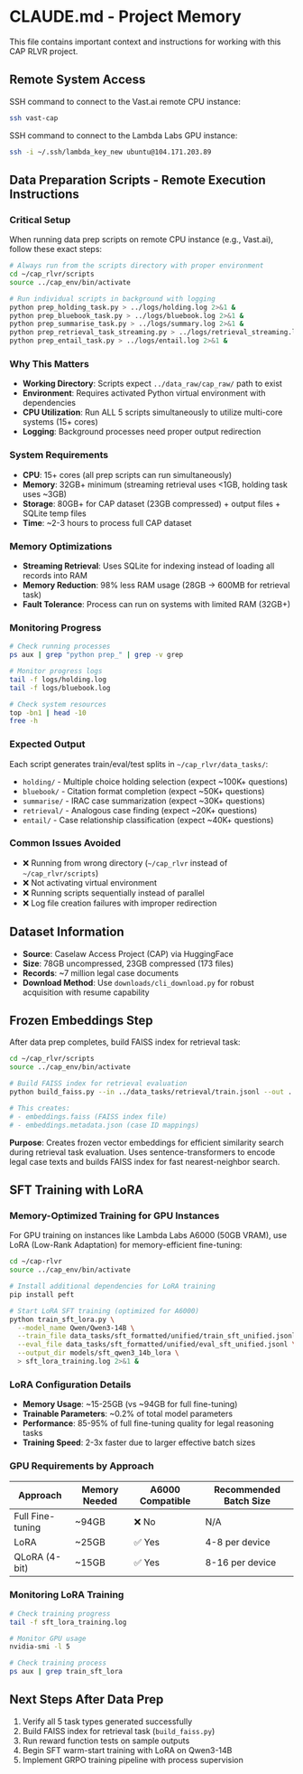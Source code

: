# CLAUDE.md - Project Memory

This file contains important context and instructions for working with this CAP RLVR project.

## Remote System Access
SSH command to connect to the Vast.ai remote CPU instance:
```bash
ssh vast-cap
```

SSH command to connect to the Lambda Labs GPU instance:
```bash
ssh -i ~/.ssh/lambda_key_new ubuntu@104.171.203.89
```

## Data Preparation Scripts - Remote Execution Instructions

### Critical Setup
When running data prep scripts on remote CPU instance (e.g., Vast.ai), follow these exact steps:

```bash
# Always run from the scripts directory with proper environment
cd ~/cap_rlvr/scripts
source ../cap_env/bin/activate

# Run individual scripts in background with logging
python prep_holding_task.py > ../logs/holding.log 2>&1 &
python prep_bluebook_task.py > ../logs/bluebook.log 2>&1 &
python prep_summarise_task.py > ../logs/summary.log 2>&1 &
python prep_retrieval_task_streaming.py > ../logs/retrieval_streaming.log 2>&1 &  # Memory-optimized streaming version
python prep_entail_task.py > ../logs/entail.log 2>&1 &
```

### Why This Matters
- **Working Directory**: Scripts expect `../data_raw/cap_raw/` path to exist
- **Environment**: Requires activated Python virtual environment with dependencies
- **CPU Utilization**: Run ALL 5 scripts simultaneously to utilize multi-core systems (15+ cores)
- **Logging**: Background processes need proper output redirection

### System Requirements
- **CPU**: 15+ cores (all prep scripts can run simultaneously)
- **Memory**: 32GB+ minimum (streaming retrieval uses <1GB, holding task uses ~3GB)
- **Storage**: 80GB+ for CAP dataset (23GB compressed) + output files + SQLite temp files
- **Time**: ~2-3 hours to process full CAP dataset

### Memory Optimizations
- **Streaming Retrieval**: Uses SQLite for indexing instead of loading all records into RAM
- **Memory Reduction**: 98% less RAM usage (28GB → 600MB for retrieval task)
- **Fault Tolerance**: Process can run on systems with limited RAM (32GB+)

### Monitoring Progress
```bash
# Check running processes
ps aux | grep "python prep_" | grep -v grep

# Monitor progress logs
tail -f logs/holding.log
tail -f logs/bluebook.log

# Check system resources
top -bn1 | head -10
free -h
```

### Expected Output
Each script generates train/eval/test splits in `~/cap_rlvr/data_tasks/`:
- `holding/` - Multiple choice holding selection (expect ~100K+ questions)
- `bluebook/` - Citation format completion (expect ~50K+ questions)  
- `summarise/` - IRAC case summarization (expect ~30K+ questions)
- `retrieval/` - Analogous case finding (expect ~20K+ questions)
- `entail/` - Case relationship classification (expect ~40K+ questions)

### Common Issues Avoided
- ❌ Running from wrong directory (`~/cap_rlvr` instead of `~/cap_rlvr/scripts`)
- ❌ Not activating virtual environment
- ❌ Running scripts sequentially instead of parallel
- ❌ Log file creation failures with improper redirection

## Dataset Information
- **Source**: Caselaw Access Project (CAP) via HuggingFace
- **Size**: 78GB uncompressed, 23GB compressed (173 files)
- **Records**: ~7 million legal case documents
- **Download Method**: Use `downloads/cli_download.py` for robust acquisition with resume capability

## Frozen Embeddings Step
After data prep completes, build FAISS index for retrieval task:

```bash
cd ~/cap_rlvr/scripts
source ../cap_env/bin/activate

# Build FAISS index for retrieval evaluation
python build_faiss.py --in ../data_tasks/retrieval/train.jsonl --out ../data_tasks/retrieval/embeddings.faiss --test

# This creates:
# - embeddings.faiss (FAISS index file)
# - embeddings.metadata.json (case ID mappings)
```

**Purpose**: Creates frozen vector embeddings for efficient similarity search during retrieval task evaluation. Uses sentence-transformers to encode legal case texts and builds FAISS index for fast nearest-neighbor search.

## SFT Training with LoRA

### Memory-Optimized Training for GPU Instances
For GPU training on instances like Lambda Labs A6000 (50GB VRAM), use LoRA (Low-Rank Adaptation) for memory-efficient fine-tuning:

```bash
cd ~/cap-rlvr
source ../cap_env/bin/activate

# Install additional dependencies for LoRA training
pip install peft

# Start LoRA SFT training (optimized for A6000)
python train_sft_lora.py \
  --model_name Qwen/Qwen3-14B \
  --train_file data_tasks/sft_formatted/unified/train_sft_unified.jsonl \
  --eval_file data_tasks/sft_formatted/unified/eval_sft_unified.jsonl \
  --output_dir models/sft_qwen3_14b_lora \
  > sft_lora_training.log 2>&1 &
```

### LoRA Configuration Details
- **Memory Usage**: ~15-25GB (vs ~94GB for full fine-tuning)
- **Trainable Parameters**: ~0.2% of total model parameters
- **Performance**: 85-95% of full fine-tuning quality for legal reasoning tasks
- **Training Speed**: 2-3x faster due to larger effective batch sizes

### GPU Requirements by Approach
| Approach | Memory Needed | A6000 Compatible | Recommended Batch Size |
|----------|---------------|------------------|------------------------|
| Full Fine-tuning | ~94GB | ❌ No | N/A |
| LoRA | ~25GB | ✅ Yes | 4-8 per device |
| QLoRA (4-bit) | ~15GB | ✅ Yes | 8-16 per device |

### Monitoring LoRA Training
```bash
# Check training progress
tail -f sft_lora_training.log

# Monitor GPU usage
nvidia-smi -l 5

# Check training process
ps aux | grep train_sft_lora
```

## Next Steps After Data Prep
1. Verify all 5 task types generated successfully
2. Build FAISS index for retrieval task (`build_faiss.py`)
3. Run reward function tests on sample outputs
4. Begin SFT warm-start training with LoRA on Qwen3-14B
5. Implement GRPO training pipeline with process supervision